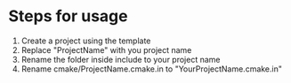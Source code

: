 ﻿# Steps for usage
1. Create a project using the template
2. Replace "ProjectName" with you project name
3. Rename the folder inside include to your project name 
4. Rename cmake/ProjectName.cmake.in to "YourProjectName.cmake.in"